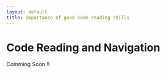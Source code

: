 ```yaml
---
layout: default
title: Importance of good code reading skills
---
```


# Code Reading and Navigation

Comming Soon !!